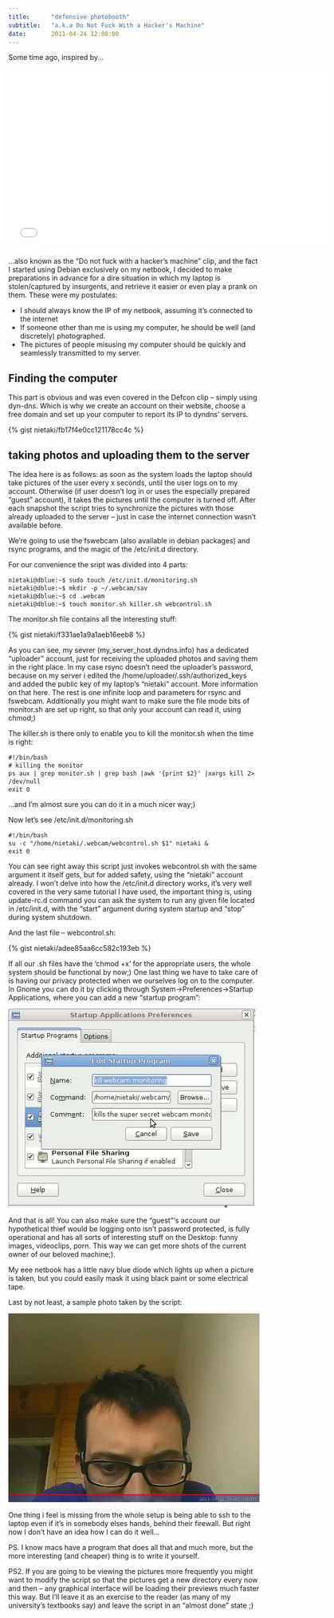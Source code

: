 ```yaml
---
title:      "defensive photobooth"
subtitle:   "a.k.a Do Not Fuck With a Hacker's Machine"
date:       2011-04-24 12:00:00
---
```


Some time ago, inspired by…

<iframe width="640" height="360" src="//www.youtube.com/embed/U4oB28ksiIo" frameborder="0" allowfullscreen> </iframe>

…also known as the “Do not fuck with a hacker’s machine” clip, and the fact I started using Debian exclusively on my netbook, I decided to make preparations in advance for a dire situation in which my laptop is stolen/captured by insurgents, and retrieve it easier or even play a prank on them. These were my postulates:

* I should always know the IP of my netbook, assuming it’s connected to the internet
* If someone other than me is using my computer, he should be well (and discretely) photographed.
* The pictures of people misusing my computer should be quickly and seamlessly transmitted to my server.

## Finding the computer
This part is obvious and was even covered in the Defcon clip – simply using dyn-dns. Which is why we create an account on their website, choose a free domain and set up your computer to report its IP to dyndns’ servers.

{% gist nietaki/fb17f4e0cc121178cc4c %}

## taking photos and uploading them to the server

The idea here is as follows: as soon as the system loads the laptop should take pictures of the user every x seconds, until the user logs on to my account. Otherwise (if user doesn’t log in or uses the especially prepared “guest” account), it takes the pictures until the computer is turned off.  After each snapshot the script tries to synchronize the pictures with those already uploaded to the server – just in case the internet connection wasn’t available before.

We’re going to use the fswebcam (also available in debian packages) and rsync programs, and the magic of the /etc/init.d directory.

For our convenience the sript was divided into 4 parts:

    nietaki@dblue:~$ sudo touch /etc/init.d/monitoring.sh
    nietaki@dblue:~$ mkdir -p ~/.webcam/sav
    nietaki@dblue:~$ cd .webcam
    nietaki@dblue:~$ touch monitor.sh killer.sh webcontrol.sh


The monitor.sh file contains all the interesting stuff:

{% gist nietaki/f331ae1a9a1aeb16eeb8 %}

As you can see, my sevrer (my_server_host.dyndns.info) has a dedicated “uploader” account, just for receiving the uploaded photos and saving them in the right place. In my case rsync doesn’t need the uploader’s password, because on my server i edited the /home/uploader/.ssh/authorized_keys and added the public key of my laptop’s “nietaki” account. More information on that here. The rest is one infinite loop and parameters for rsync and fswebcam. Additionally you might want to make sure the file mode bits of monitor.sh are set up right, so that only your account can read it, using chmod;)

The killer.sh is there only to enable you to kill the monitor.sh when the time is right:

    #!/bin/bash
    # killing the monitor
    ps aux | grep monitor.sh | grep bash |awk '{print $2}' |xargs kill 2> /dev/null
    exit 0

…and I’m almost sure you can do it in a much nicer way;)

Now let’s see /etc/init.d/monitoring.sh

    #!/bin/bash
    su -c "/home/nietaki/.webcam/webcontrol.sh $1" nietaki &
    exit 0

You can see right away this script just invokes webcontrol.sh with the same argument it itself gets, but for added safety, using the “nietaki” account already. I won’t delve into how the /etc/init.d directory works, it’s very well covered in the very same tutorial I have used, the important thing is, using update-rc.d command you can ask the system to run any given file located in /etc/init.d, with the “start” argument during system startup and “stop” during system shutdown.

And the last file – webcontrol.sh:

{% gist nietaki/adee85aa6cc582c193eb %}

If all our .sh files have the ‘chmod +x’ for the appropriate users, the whole system should be functional by now;)
One last thing we have to take care of is having our privacy protected when we ourselves log on to the computer. In Gnome you can do it by clicking through System->Preferences->Startup Applications, where you can add a new “startup program”:

![](/img/photobooth/webcam_monitoring2.jpg)

And that is all! You can also make sure the “guest”‘s account our hypothetical thief would be logging onto isn’t password protected, is fully operational and has all sorts of interesting stuff on the Desktop: funny images, videoclips, porn. This way we can get more shots of the current owner of our beloved machine;).

My eee netbook has a little navy blue diode which lights up when a picture is taken, but you could easily mask it using black paint or some electrical tape.

Last by not least, a sample photo taken by the script:

![](/img/photobooth/ss2011_04_12-16_46_44.jpg)

One thing i feel is missing from the whole setup is being able to ssh to the laptop even if it’s in somebody elses hands, behind their firewall. But right now I don’t have an idea how I can do it well…

PS. I know macs have a program that does all that and much more, but the more interesting (and cheaper) thing is to write it yourself.

PS2. If you are going to be viewing the pictures more frequently you might want to modify the script so that the pictures get a new directory every now and then – any graphical interface will be loading their previews much faster this way. But I’ll leave it as an exercise to the reader (as many of my university’s textbooks say) and leave the script in an “almost done” state ;)







